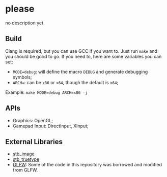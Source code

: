 # please
no description yet

## Build
Clang is required, but you can use GCC if you want to. Just run `make` and you should be good to go.
If you need to, here are some variables you can set:
* `MODE=debug`: will define the macro `DEBUG` and generate debugging symbols;
* `ARCH=`: can be `x86` or `x64`, though the default is `x64`;

Example: `make MODE=debug ARCH=x86 -j`

## APIs
* Graphics: OpenGL;
* Gamepad Input: DirectInput, XInput;

## External Libraries
* [stb_image](https://github.com/nothings/stb/blob/master/stb_image.h)
* [stb_truetype](https://github.com/nothings/stb/blob/master/stb_truetype.h)
* [GLFW](https://github.com/glfw/glfw): Some of the code in this repository was borrowed and modified from GLFW.